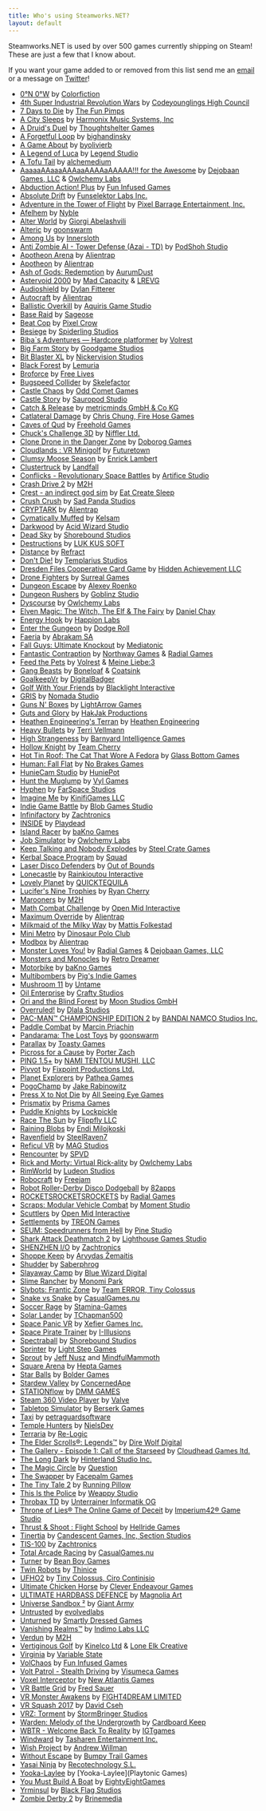 ```yaml
---
title: Who's using Steamworks.NET?
layout: default
---
```

Steamworks.NET is used by over 500 games currently shipping on Steam! These are just a few that I know about.

If you want your game added to or removed from this list send me an [email](mailto:support@rileylabrecque.com) or a message on [Twitter](http://twitter.com/rileylabrecque)!

* [0°N 0°W](http://store.steampowered.com/app/670750/) by [Colorfiction](https://www.colorfiction.co)
* [4th Super Industrial Revolution Wars](http://store.steampowered.com/app/1190350/) by [Codeyounglings High Council](https://store.steampowered.com/search/?developer=Codeyounglings%20High%20Council)
* [7 Days to Die](http://store.steampowered.com/app/251570/) by [The Fun Pimps](http://7daystodie.com)
* [A City Sleeps](http://store.steampowered.com/app/316180/) by [Harmonix Music Systems, Inc](http://harmonixmusic.com)
* [A Druid's Duel](http://store.steampowered.com/app/333970/) by [Thoughtshelter Games](http://druidsduel.com)
* [A Forgetful Loop](http://store.steampowered.com/app/1399540/) by [bighandinsky](https://www.youtube.com/channel/UCZOZ35Mph7FpNJTDFD6Rgfw/)
* [A Game About](http://store.steampowered.com/app/927990/) by [byolivierb](https://www.olivierb.org/)
* [A Legend of Luca](http://store.steampowered.com/app/433600/) by [Legend Studio](https://legendstudio.com)
* [A Tofu Tail](http://store.steampowered.com/app/454240/) by [alchemedium](https://www.alchemedium.com)
* [AaaaaAAaaaAAAaaAAAAaAAAAA!!! for the Awesome](http://store.steampowered.com/app/15560/) by [Dejobaan Games, LLC](http://dejobaan.com) & [Owlchemy Labs](http://owlchemylabs.com)
* [Abduction Action! Plus](http://store.steampowered.com/app/360580/) by [Fun Infused Games](http://funinfused.com)
* [Absolute Drift](http://store.steampowered.com/app/320140/) by [Funselektor Labs Inc.](http://absolutedrift.com/)
* [Adventure in the Tower of Flight](http://store.steampowered.com/app/368830/) by [Pixel Barrage Entertainment, Inc.](http://pixelbarrage.com)
* [Afelhem](http://store.steampowered.com/app/848890/) by [Nyble](http://nyble.net/)
* [Alter World](http://store.steampowered.com/app/357280/) by [Giorgi Abelashvili](http://alterworldgame.com/)
* [Alteric](http://store.steampowered.com/app/492430/) by [goonswarm](http://goonswarm.ru)
* [Among Us](http://store.steampowered.com/app/945360/) by [Innersloth](http://innersloth.com)
* [Anti Zombie AI - Tower Defense (Azai - TD)](http://store.steampowered.com/app/681610/) by [PodShoh Studio](https://www.youtube.com/channel/UCzVgC3HGG2NhqmGYTqGhA2A)
* [Apotheon Arena](http://store.steampowered.com/app/417890/) by [Alientrap](http://www.alientrap.org/)
* [Apotheon](http://store.steampowered.com/app/208750/) by [Alientrap](http://www.alientrap.org/)
* [Ash of Gods: Redemption](http://store.steampowered.com/app/691690/) by [AurumDust](https://ashofgods.com/our-team)
* [Astervoid 2000](http://store.steampowered.com/app/423870/) by [Mad Capacity](http://madcapacity.com/) & [LREVG](http://soundcloud.com/lrevg)
* [Audioshield](http://store.steampowered.com/app/412740/) by [Dylan Fitterer](http://audio-shield.com)
* [Autocraft](http://store.steampowered.com/app/287220/) by [Alientrap](http://alientrap.org)
* [Ballistic Overkill](http://store.steampowered.com/app/296300/) by [Aquiris Game Studio](http://aquiris.com.br)
* [Base Raid](http://store.steampowered.com/app/511390/) by [Sageose](http://sageose.weebly.com)
* [Beat Cop](http://store.steampowered.com/app/461950/) by [Pixel Crow](http://pixelcrow.com)
* [Besiege](http://store.steampowered.com/app/346010/) by [Spiderling Studios](http://spiderlinggames.co.uk)
* [Biba`s Adventures — Hardcore platformer](http://store.steampowered.com/app/1197230/) by [Volrest](https://twitter.com/Volrest)
* [Big Farm Story](http://store.steampowered.com/app/1329510/) by [Goodgame Studios](https://goodgamestudios.com/)
* [Bit Blaster XL](http://store.steampowered.com/app/433950/) by [Nickervision Studios](http://nickervisionstudios.com)
* [Black Forest](http://store.steampowered.com/app/523070/) by [Lemuria](http://blackforest.lemuria.org)
* [Broforce](http://store.steampowered.com/app/274190/) by [Free Lives](http://freelives.net)
* [Bugspeed Collider](http://store.steampowered.com/app/415900/) by [Skelefactor](http://www.skelefactor.com)
* [Castle Chaos](http://store.steampowered.com/app/412410/) by [Odd Comet Games](http://oddcometgames.com)
* [Castle Story](http://store.steampowered.com/app/227860/) by [Sauropod Studio](https://www.sauropodstudio.com)
* [Catch & Release](http://store.steampowered.com/app/679750/) by [metricminds GmbH & Co KG](https://metricminds.com)
* [Catlateral Damage](http://store.steampowered.com/app/329860/) by [Chris Chung, Fire Hose Games](http://catlateraldamage.com)
* [Caves of Qud](http://store.steampowered.com/app/333640/) by [Freehold Games](http://www.freeholdgames.com)
* [Chuck's Challenge 3D](http://store.steampowered.com/app/262590/) by [Niffler Ltd.](http://niffler.co.uk)
* [Clone Drone in the Danger Zone](http://store.steampowered.com/app/597170/) by [Doborog Games](http://doborog.com)
* [Cloudlands : VR Minigolf](http://store.steampowered.com/app/425720/) by [Futuretown](http://futuretown.io)
* [Clumsy Moose Season](http://store.steampowered.com/app/409410) by [Enrick Lambert](http://enrickdev.com)
* [Clustertruck](http://store.steampowered.com/app/397950/) by [Landfall](http://landfall.se)
* [Conflicks - Revolutionary Space Battles](http://store.steampowered.com/app/288260) by [Artifice Studio](http://artificestudio.com)
* [Crash Drive 2](http://store.steampowered.com/app/343440/) by [M2H](http://m2h.nl)
* [Crest - an indirect god sim](http://store.steampowered.com/app/341710/) by [Eat Create Sleep](https://eatcreatesleep.net)
* [Crush Crush](http://store.steampowered.com/app/459820/) by [Sad Panda Studios](http://sadpandastudios.com)
* [CRYPTARK](http://store.steampowered.com/app/344740/) by [Alientrap](http://www.alientrap.org/)
* [Cymatically Muffed](http://store.steampowered.com/app/661200/) by [Kelsam](https://kelsam.net)
* [Darkwood](http://store.steampowered.com/app/274520/) by [Acid Wizard Studio](http://acidwizardstudio.com)
* [Dead Sky](http://store.steampowered.com/app/259700/) by [Shorebound Studios](http://shoreboundstudios.com)
* [Destructions](http://store.steampowered.com/app/845290/) by [LUK KUS SOFT](http://lukkussoft.com)
* [Distance](http://store.steampowered.com/app/233610/) by [Refract](http://survivethedistance.com)
* [Don't Die!](http://store.steampowered.com/app/659870/) by [Templarius Studios](https://twitter.com/TemplariusGames)
* [Dresden Files Cooperative Card Game](http://store.steampowered.com/app/661280/) by [Hidden Achievement LLC](https://hiddenachievement.com)
* [Drone Fighters](http://store.steampowered.com/app/612600/) by [Surreal Games](http://surrealvr.com)
* [Dungeon Escape](http://store.steampowered.com/app/454100) by [Alexey Roenko](https://twitter.com/Lehha95)
* [Dungeon Rushers](http://store.steampowered.com/app/429620/) by [Goblinz Studio](http://goblinzstudio.com)
* [Dyscourse](http://store.steampowered.com/app/234920/) by [Owlchemy Labs](http://owlchemylabs.com)
* [Elven Magic: The Witch, The Elf & The Fairy](http://store.steampowered.com/app/923140/) by [Daniel Chay](http://www.elvenmagicgame.com)
* [Energy Hook](http://store.steampowered.com/app/378070/) by [Happion Labs](http://happionlabs.com)
* [Enter the Gungeon](http://store.steampowered.com/app/311690/) by [Dodge Roll](http://dodgeroll.com)
* [Faeria](http://store.steampowered.com/app/397060/) by [Abrakam SA](http://abrakam.com)
* [Fall Guys: Ultimate Knockout](http://store.steampowered.com/app/1097150/) by [Mediatonic](https://mediatonicgames.com)
* [Fantastic Contraption](http://store.steampowered.com/app/386690/) by [Northway Games](http://northwaygames.com) & [Radial Games](http://radialgames.com)
* [Feed the Pets](http://store.steampowered.com/app/936010/) by [Volrest](https://twitter.com/Volrest) & [Meine Liebe:3](http://store.steampowered.com/app/936010/)
* [Gang Beasts](http://store.steampowered.com/app/285900/) by [Boneloaf](http://boneloaf.co) & [Coatsink](https://coatsink.com)
* [GoalkeepVr](http://store.steampowered.com/app/573550/) by [DigitalBadger](http://www.indiedb.com/company/digitalbadger)
* [Golf With Your Friends](http://store.steampowered.com/app/431240/) by [Blacklight Interactive](http://www.blacklightinteractive.com)
* [GRIS](http://store.steampowered.com/app/683320/) by [Nomada Studio](https://nomada.studio)
* [Guns N' Boxes](http://store.steampowered.com/app/483850/) by [LightArrow Games](http://www.lightarrowgames.com)
* [Guts and Glory](http://store.steampowered.com/app/537340/) by [HakJak Productions](http://www.hakjak.com)
* [Heathen Engineering's Terran](http://store.steampowered.com/app/427970/) by [Heathen Engineering](http://heathenengineering.com)
* [Heavy Bullets](http://store.steampowered.com/app/297120/) by [Terri Vellmann](http://store.steampowered.com/app/297120/)
* [High Strangeness](http://store.steampowered.com/app/268340/) by [Barnyard Intelligence Games](http://barnyardintelligence.com)
* [Hollow Knight](http://store.steampowered.com/app/367520/) by [Team Cherry](https://teamcherry.com.au)
* [Hot Tin Roof: The Cat That Wore A Fedora](http://store.steampowered.com/app/253390/) by [Glass Bottom Games](http://glassbottomgames.com)
* [Human: Fall Flat](http://store.steampowered.com/app/477160/) by [No Brakes Games](https://www.nobrakesgames.com)
* [HunieCam Studio](http://store.steampowered.com/app/426000/) by [HuniePot](http://huniepot.com)
* [Hunt the Muglump](http://store.steampowered.com/app/1193210/) by [Vyl Games](http://store.steampowered.com/app/1193210/)
* [Hyphen](http://store.steampowered.com/app/346510/) by [FarSpace Studios](http://farspacestudios.com)
* [Imagine Me](http://store.steampowered.com/app/265670/) by [KinifiGames LLC](http://imaginemegame.com)
* [Indie Game Battle](http://store.steampowered.com/app/407620/) by [Blob Games Studio](https://twitter.com/blobgamesstudio)
* [Infinifactory](http://store.steampowered.com/app/300570/) by [Zachtronics](http://zachtronics.com)
* [INSIDE](http://store.steampowered.com/app/304430/) by [Playdead](http://playdead.com)
* [Island Racer](http://store.steampowered.com/app/569010/) by [baKno Games](http://bakno.com)
* [Job Simulator](http://store.steampowered.com/app/448280/) by [Owlchemy Labs](http://owlchemylabs.com)
* [Keep Talking and Nobody Explodes](http://store.steampowered.com/app/341800/) by [Steel Crate Games](https://keeptalkinggame.com)
* [Kerbal Space Program](http://store.steampowered.com/app/220200/) by [Squad](squad.com.mx)
* [Laser Disco Defenders](http://store.steampowered.com/app/452920/) by [Out of Bounds](http://outofboundsgames.com)
* [Lonecastle](http://store.steampowered.com/app/1231570/) by [Rainkioutou Interactive](http://store.steampowered.com/app/1231570/)
* [Lovely Planet](http://store.steampowered.com/app/298600/) by [QUICKTEQUILA](http://www.quicktequila.com)
* [Lucifer's Nine Trophies](http://store.steampowered.com/app/817810/) by [Ryan Cherry](http://piggyis.pro)
* [Marooners](http://store.steampowered.com/app/343440/) by [M2H](http://m2h.nl)
* [Math Combat Challenge](http://store.steampowered.com/app/673870/) by [Open Mid Interactive](https://www.openmidinteractive.com)
* [Maximum Override](http://store.steampowered.com/app/389220/) by [Alientrap](http://alientrap.org)
* [Milkmaid of the Milky Way](http://store.steampowered.com/app/544970/) by [Mattis Folkestad](http://machineboy.com)
* [Mini Metro](http://store.steampowered.com/app/287980/) by [Dinosaur Polo Club](http://dinopoloclub.com)
* [Modbox](http://store.steampowered.com/app/414120/) by [Alientrap](http://alientrap.org)
* [Monster Loves You!](http://store.steampowered.com/app/226740/) by [Radial Games](http://radialgames.com) & [Dejobaan Games, LLC](http://dejobaan.com)
* [Monsters and Monocles](http://store.steampowered.com/app/328510/) by [Retro Dreamer](http://monstersandmonocles.com)
* [Motorbike](http://store.steampowered.com/app/343120/) by [baKno Games](http://bakno.com)
* [Multibombers](http://store.steampowered.com/app/931260/) by [Pig's Indie Games](https://discord.gg/pigsindiegames)
* [Mushroom 11](http://store.steampowered.com/app/243160/) by [Untame](http://mushroom11.com)
* [Oil Enterprise](http://store.steampowered.com/app/353630) by [Crafty Studios](http://industry-games.com)
* [Ori and the Blind Forest](http://store.steampowered.com/app/261570/) by [Moon Studios GmbH](https://www.orithegame.com/moon-studios/)
* [Overruled!](http://store.steampowered.com/app/297740/) by [Dlala Studios](http://dlalastudios.com)
* [PAC-MAN™ CHAMPIONSHIP EDITION 2](http://store.steampowered.com/app/441380/) by [BANDAI NAMCO Studios Inc.](https://bandainamcoent.eu)
* [Paddle Combat](http://store.steampowered.com/app/1411410/) by [Marcin Priachin](https://store.steampowered.com/search/?developer=Marcin%20Priachin)
* [Pandarama: The Lost Toys](http://store.steampowered.com/app/562660/) by [goonswarm](http://goonswarm.ru)
* [Parallax](http://store.steampowered.com/app/325060/) by [Toasty Games](http://toastygames.com)
* [Picross for a Cause](http://store.steampowered.com/app/1373440/) by [Porter Zach](https://store.steampowered.com/search/?developer=Porter%20Zach)
* [PING 1.5+](http://store.steampowered.com/app/363580/) by [NAMI TENTOU MUSHI, LLC](http://namitentou.com)
* [Pivvot](http://store.steampowered.com/app/293900/) by [Fixpoint Productions Ltd.](http://wtrebella.com)
* [Planet Explorers](http://store.steampowered.com/app/237870/) by [Pathea Games](http://pathea.net/)
* [PogoChamp](http://store.steampowered.com/app/1357220/) by [Jake Rabinowitz](https://store.steampowered.com/search/?developer=Jake%20Rabinowitz)
* [Press X to Not Die](http://store.steampowered.com/app/402330/) by [All Seeing Eye Games](http://pressxtonotdie.com)
* [Prismatix](http://store.steampowered.com/app/805440/) by [Prisma Games](http://prismagames.com)
* [Puddle Knights](http://store.steampowered.com/app/1180540/) by [Lockpickle](https://www.lockpickle.com)
* [Race The Sun](http://store.steampowered.com/app/253030/) by [Flippfly LLC](http://flippfly.com)
* [Raining Blobs](http://store.steampowered.com/app/414370/) by [Endi Milojkoski](http://rainingblobs.com)
* [Ravenfield](http://store.steampowered.com/app/636480/) by [SteelRaven7](http://steelraven7.com)
* [Reficul VR](http://store.steampowered.com/app/698110/) by [MAG Studios](http://www.magstudios.co.uk)
* [Rencounter](http://store.steampowered.com/app/431810) by [SPVD](http://store.steampowered.com/app/431810)
* [Rick and Morty: Virtual Rick-ality](http://store.steampowered.com/app/469610/) by [Owlchemy Labs](http://owlchemylabs.com)
* [RimWorld](http://store.steampowered.com/app/294100/) by [Ludeon Studios](https://ludeon.com)
* [Robocraft](http://store.steampowered.com/app/301520/) by [Freejam](http://robocraftgame.com)
* [Robot Roller-Derby Disco Dodgeball](http://store.steampowered.com/app/270450/) by [82apps](http://82apps.com)
* [ROCKETSROCKETSROCKETS](http://store.steampowered.com/app/289760/) by [Radial Games](http://radialgames.com)
* [Scraps: Modular Vehicle Combat](http://store.steampowered.com/app/350150/) by [Moment Studio](http://momentstudio.co.nz)
* [Scuttlers](http://store.steampowered.com/app/689040/) by [Open Mid Interactive](https://www.openmidinteractive.com)
* [Settlements](http://store.steampowered.com/app/704640/) by [TREON Games](https://store.steampowered.com/app/704640/)
* [SEUM: Speedrunners from Hell](http://store.steampowered.com/app/457210/) by [Pine Studio](http://pinestudio.co)
* [Shark Attack Deathmatch 2](http://store.steampowered.com/app/330580/) by [Lighthouse Games Studio](http://xna4.blogspot.ca)
* [SHENZHEN I/O](http://store.steampowered.com/app/504210/) by [Zachtronics](http://zachtronics.com)
* [Shoppe Keep](http://store.steampowered.com/app/381120/) by [Arvydas Žemaitis](http://strangefire.lt)
* [Shudder](http://store.steampowered.com/app/910660/) by [Saberphrog](https://lemonsquirtle.wixsite.com/shuddergame)
* [Slayaway Camp](http://store.steampowered.com/app/530390/) by [Blue Wizard Digital](http://bluewizard.com)
* [Slime Rancher](http://store.steampowered.com/app/433340/) by [Monomi Park](http://monomipark.com)
* [Slybots: Frantic Zone](http://store.steampowered.com/app/384100/) by [Team ERROR, Tiny Colossus](http://slybots.com)
* [Snake vs Snake](http://store.steampowered.com/app/1005310/) by [CasualGames.nu](https://hello.casualgames.nu/)
* [Soccer Rage](http://store.steampowered.com/app/356510/) by [Stamina-Games](http://stamina-games.com)
* [Solar Lander](http://store.steampowered.com/app/724170/) by [TChapman500](https://tchapman500.com)
* [Space Panic VR](http://store.steampowered.com/app/649460/) by [Xefier Games Inc.](http://xefier.com)
* [Space Pirate Trainer](http://store.steampowered.com/app/418650/) by [I-Illusions](http://spacepiratetrainer.com)
* [Spectraball](http://store.steampowered.com/app/18300/) by [Shorebound Studios](http://shoreboundstudios.com)
* [Sprinter](http://store.steampowered.com/app/442260/) by [Light Step Games](http://sprinterthegame.com)
* [Sprout](http://store.steampowered.com/app/758530/) by [Jeff Nusz](http://www.custom-logic.com) and [MindfulMammoth](http://mindfulmammoth.com)
* [Square Arena](http://store.steampowered.com/app/486350/) by [Hepta Games](http://square-arena.com)
* [Star Balls](http://store.steampowered.com/app/366050/) by [Bolder Games](http://boldergames.com)
* [Stardew Valley](http://store.steampowered.com/app/413150/) by [ConcernedApe](http://stardewvalley.net)
* [STATIONflow](http://store.steampowered.com/app/762590/) by [DMM GAMES](https://dmmgames.co.jp)
* [Steam 360 Video Player](http://store.steampowered.com/app/613220/) by [Valve](http://valvesoftware.com)
* [Tabletop Simulator](http://store.steampowered.com/app/286160/) by [Berserk Games](http://berserk-games.com)
* [Taxi](http://store.steampowered.com/app/488080/) by [petraguardsoftware](https://petraguardsoftware.com)
* [Temple Hunters](http://store.steampowered.com/app/1459250/) by [NielsDev](https://nielsdev.com)
* [Terraria](http://store.steampowered.com/app/105600/) by [Re-Logic](http://re-logic.com/)
* [The Elder Scrolls®: Legends™](http://store.steampowered.com/app/364470/) by [Dire Wolf Digital](http://direwolfdigital.com)
* [The Gallery - Episode 1: Call of the Starseed](http://store.steampowered.com/app/270130/) by [Cloudhead Games ltd.](http://cloudheadgames.com)
* [The Long Dark](http://store.steampowered.com/app/305620/) by [Hinterland Studio Inc.](http://hinterlandgames.com)
* [The Magic Circle](http://store.steampowered.com/app/323380/) by [Question](http://questiongames.com)
* [The Swapper](http://store.steampowered.com/app/231160/) by [Facepalm Games](http://facepalmgames.com)
* [The Tiny Tale 2](http://store.steampowered.com/app/340720/) by [Running Pillow](http://runningpillow.com)
* [This Is the Police](http://store.steampowered.com/app/443810/) by [Weappy Studio](http://weappy-studio.com/)
* [Throbax TD](http://store.steampowered.com/app/341570/) by [Unterrainer Informatik OG](http://www.unterrainer.info)
* [Throne of Lies® The Online Game of Deceit](http://store.steampowered.com/app/595280/) by [Imperium42® Game Studio](https://www.imperium42.com)
* [Thrust & Shoot : Flight School](http://store.steampowered.com/app/663100/) by [Hellride Games](https://www.facebook.com/thrustnshoot/)
* [Tinertia](http://store.steampowered.com/app/311930/) by [Candescent Games, Inc, Section Studios](http://tinertia.com)
* [TIS-100](http://store.steampowered.com/app/370360/) by [Zachtronics](http://zachtronics.com)
* [Total Arcade Racing](http://store.steampowered.com/app/1264730/) by [CasualGames.nu](https://hello.casualgames.nu/)
* [Turner](http://store.steampowered.com/app/499340/) by [Bean Boy Games](http://www.beanboygames.com)
* [Twin Robots](http://store.steampowered.com/app/374230/) by [Thinice](http://thinicegames.com)
* [UFHO2](http://store.steampowered.com/app/348840/) by [Tiny Colossus, Ciro Continisio](http://tinycolossus.com)
* [Ultimate Chicken Horse](http://store.steampowered.com/app/386940/) by [Clever Endeavour Games](https://www.cleverendeavourgames.com)
* [ULTIMATE HARDBASS DEFENCE](http://store.steampowered.com/app/915460/) by [Magnolia Art](https://store.steampowered.com/developer/magnolia_art)
* [Universe Sandbox ²](http://store.steampowered.com/app/230290/) by [Giant Army](http://giantarmy.com/)
* [Untrusted](http://store.steampowered.com/app/1502660/) by [evolvedlabs](https://www.playuntrusted.com)
* [Unturned](http://store.steampowered.com/app/304930/) by [Smartly Dressed Games](http://smartlydressedgames.com)
* [Vanishing Realms™](http://store.steampowered.com/app//) by [Indimo Labs LLC](http://vanishingrealms.com)
* [Verdun](http://store.steampowered.com/app/242860/) by [M2H](http://m2h.nl)
* [Vertiginous Golf](http://store.steampowered.com/app/272890/) by [Kinelco Ltd](http://kinelco.com) & [Lone Elk Creative](http://lone-elk.com)
* [Virginia](http://store.steampowered.com/app/374030/) by [Variable State](http://variablestate.com)
* [VolChaos](http://store.steampowered.com/app/354030/) by [Fun Infused Games](http://funinfused.com)
* [Volt Patrol - Stealth Driving](http://store.steampowered.com/app/1109300/) by [Visumeca Games](https://twitter.com/visumeca)
* [Voxel Interceptor](http://store.steampowered.com/app/681630/) by [New Atlantis Games](http://store.steampowered.com/app/681630/)
* [VR Battle Grid](http://store.steampowered.com/app/495030/) by [Fred Sauer](http://store.steampowered.com/app/495030/)
* [VR Monster Awakens](http://store.steampowered.com/app/566870/) by [FIGHT4DREAM LIMITED](http://fight4dream.com)
* [VR Squash 2017](http://store.steampowered.com/app/563610/) by [David Cseh](http://vrsquash2017.com)
* [VRZ: Torment](http://store.steampowered.com/app/484350/) by [StormBringer Studios](http://stormbringerstudios.com)
* [Warden: Melody of the Undergrowth](http://store.steampowered.com/app/338310/) by [Cardboard Keep](http://cardboardkeep.com)
* [WBTR - Welcome Back To Reality](http://store.steampowered.com/app/1101840/) by [IGTgames](https://www.reddit.com/r/WBTR/)
* [Windward](http://store.steampowered.com/app/326410/) by [Tasharen Entertainment Inc.](http://www.tasharen.com)
* [Wish Project](http://store.steampowered.com/app/367140/) by [Andrew Willman](http://riverrungames.blogspot.ca)
* [Without Escape](http://store.steampowered.com/app/720730/) by [Bumpy Trail Games](http://bumpytrailgames.com)
* [Yasai Ninja](http://store.steampowered.com/app/372150/) by [Recotechnology S.L.](http://recotech.es)
* [Yooka-Laylee](http://store.steampowered.com/app/360830/) by [Yooka-Laylee](Playtonic Games)
* [You Must Build A Boat](http://store.steampowered.com/app/290890/) by [EightyEightGames](http://eightyeightgames.com)
* [Yrminsul](http://store.steampowered.com/app/412490/) by [Black Flag Studios](http://studioblackflag.com)
* [Zombie Derby 2](http://store.steampowered.com/app/762590/) by [Brinemedia](http://brinemedia.com)

